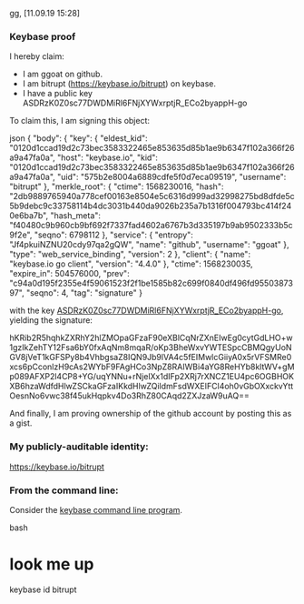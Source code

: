 gg, [11.09.19 15:28]
### Keybase proof

I hereby claim:

  * I am ggoat on github.
  * I am bitrupt (https://keybase.io/bitrupt) on keybase.
  * I have a public key ASDRzK0Z0sc77DWDMiRl6FNjXYWxrptjR_ECo2byappH-go

To claim this, I am signing this object:

json
{
  "body": {
    "key": {
      "eldest_kid": "0120d1ccad19d2c73bec3583322465e853635d85b1ae9b6347f102a366f26a9a47fa0a",
      "host": "keybase.io",
      "kid": "0120d1ccad19d2c73bec3583322465e853635d85b1ae9b6347f102a366f26a9a47fa0a",
      "uid": "575b2e8004a6889cdfe5f0d7eca09519",
      "username": "bitrupt"
    },
    "merkle_root": {
      "ctime": 1568230016,
      "hash": "2db9889765940a778cef00163e8504e5c6316d999ad32998275bd8dfde5c5b9debc9c33758114b4dc3031b440da9026b235a7b1316f004793bc414f240e6ba7b",
      "hash_meta": "f40480c9b960cb9bf692f7337fad4602a6767b3d335197b9ab9502333b5c9f2e",
      "seqno": 6798112
    },
    "service": {
      "entropy": "Jf4pkuiNZNU20cdy97qa2gQW",
      "name": "github",
      "username": "ggoat"
    },
    "type": "web_service_binding",
    "version": 2
  },
  "client": {
    "name": "keybase.io go client",
    "version": "4.4.0"
  },
  "ctime": 1568230035,
  "expire_in": 504576000,
  "prev": "c94a0d195f2355e4f59061523f2f1be1585b82c699f0840df496fd9550387397",
  "seqno": 4,
  "tag": "signature"
}


with the key [ASDRzK0Z0sc77DWDMiRl6FNjXYWxrptjR_ECo2byappH-go](https://keybase.io/bitrupt), yielding the signature:


hKRib2R5hqhkZXRhY2hlZMOpaGFzaF90eXBlCqNrZXnEIwEg0cytGdLHO+w1gzIkZehTY12Fsa6bY0fxAqNm8mqaR/oKp3BheWxvYWTESpcCBMQgyUoNGV8jVeT1kGFSPy8b4VhbgsaZ8IQN9Jb9lVA4c5fEIMwlcGiiyA0x5rVFSMRe0xcs6pCconlzH9cAs2WYbF9FAgHCo3NpZ8RAIWBi4aYG8ReHYb8kltWV+gMp089AFXP2l4CP8+YG/uqYNNu+rNjelXx1dIFp2XRj7rXNCZ1EU4pc6OGBHOKXB6hzaWdfdHlwZSCkaGFzaIKkdHlwZQildmFsdWXEIFCl4oh0vGbOXxckvYttOesnNo6vwc38f45ukHqpkv4Do3RhZ80CAqd2ZXJzaW9uAQ==



And finally, I am proving ownership of the github account by posting this as a gist.

### My publicly-auditable identity:

https://keybase.io/bitrupt

### From the command line:

Consider the [keybase command line program](https://keybase.io/download).

bash
# look me up
keybase id bitrupt
